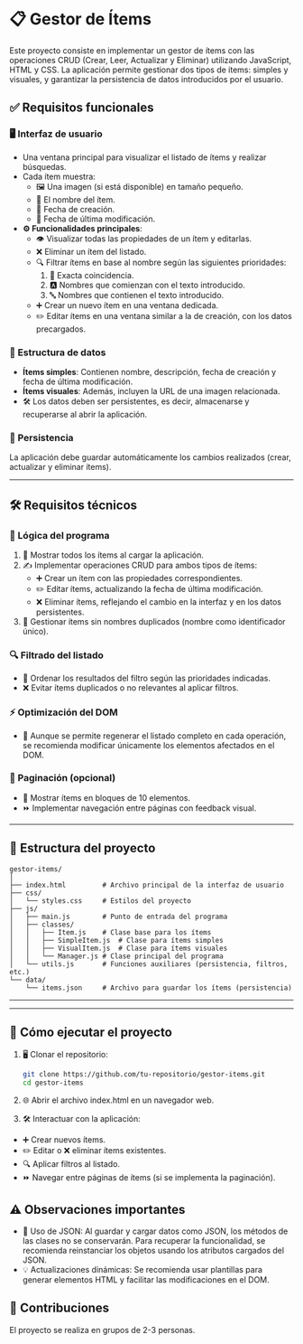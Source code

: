 # 📋 Gestor de Ítems

Este proyecto consiste en implementar un gestor de ítems con las operaciones CRUD (Crear, Leer, Actualizar y Eliminar) utilizando JavaScript, HTML y CSS. La aplicación permite gestionar dos tipos de ítems: simples y visuales, y garantizar la persistencia de datos introducidos por el usuario.

## ✅ Requisitos funcionales

### 🖥️ Interfaz de usuario

- Una ventana principal para visualizar el listado de ítems y realizar búsquedas.
- Cada ítem muestra:
  - 🖼️ Una imagen (si está disponible) en tamaño pequeño.
  - 📝 El nombre del ítem.
  - 📅 Fecha de creación.
  - 🔄 Fecha de última modificación.
- **⚙️ Funcionalidades principales**:
  - 👁️ Visualizar todas las propiedades de un ítem y editarlas.
  - ❌ Eliminar un ítem del listado.
  - 🔍 Filtrar ítems en base al nombre según las siguientes prioridades:
    1. 🎯 Exacta coincidencia.
    2. 🅰️ Nombres que comienzan con el texto introducido.
    3. 🔤 Nombres que contienen el texto introducido.
  - ➕ Crear un nuevo ítem en una ventana dedicada.
  - ✏️ Editar ítems en una ventana similar a la de creación, con los datos precargados.

### 📂 Estructura de datos

- **Ítems simples**: Contienen nombre, descripción, fecha de creación y fecha de última modificación.
- **Ítems visuales**: Además, incluyen la URL de una imagen relacionada.
- 🛠️ Los datos deben ser persistentes, es decir, almacenarse y recuperarse al abrir la aplicación.

### 💾 Persistencia

La aplicación debe guardar automáticamente los cambios realizados (crear, actualizar y eliminar ítems).

---

## 🛠️ Requisitos técnicos

### 🔧 Lógica del programa

1. 👀 Mostrar todos los ítems al cargar la aplicación.
2. ✍️ Implementar operaciones CRUD para ambos tipos de ítems:
   - ➕ Crear un ítem con las propiedades correspondientes.
   - ✏️ Editar ítems, actualizando la fecha de última modificación.
   - ❌ Eliminar ítems, reflejando el cambio en la interfaz y en los datos persistentes.
3. 🚫 Gestionar ítems sin nombres duplicados (nombre como identificador único).

### 🔍 Filtrado del listado

- 🧹 Ordenar los resultados del filtro según las prioridades indicadas.
- ❌ Evitar ítems duplicados o no relevantes al aplicar filtros.

### ⚡ Optimización del DOM

- 🔄 Aunque se permite regenerar el listado completo en cada operación, se recomienda modificar únicamente los elementos afectados en el DOM.

### 📄 Paginación (opcional)

- 🔢 Mostrar ítems en bloques de 10 elementos.
- ⏩ Implementar navegación entre páginas con feedback visual.

---

## 📂 Estructura del proyecto

```
gestor-items/
│
├── index.html         # Archivo principal de la interfaz de usuario
├── css/
│   └── styles.css     # Estilos del proyecto
├── js/
│   ├── main.js        # Punto de entrada del programa
│   ├── classes/
│   │   ├── Item.js    # Clase base para los ítems
│   │   ├── SimpleItem.js  # Clase para ítems simples
│   │   ├── VisualItem.js  # Clase para ítems visuales
│   │   └── Manager.js # Clase principal del programa
│   └── utils.js       # Funciones auxiliares (persistencia, filtros, etc.)
└── data/
    └── items.json     # Archivo para guardar los ítems (persistencia)
```

---


---

## 🚀 Cómo ejecutar el proyecto

1. 🖥️ Clonar el repositorio:

   ```bash
   git clone https://github.com/tu-repositorio/gestor-items.git
   cd gestor-items
   ```
2. 🌐 Abrir el archivo index.html en un navegador web.

3. 🛠️ Interactuar con la aplicación:

- ➕ Crear nuevos ítems.
- ✏️ Editar o ❌ eliminar ítems existentes.
- 🔍 Aplicar filtros al listado.
- ⏩ Navegar entre páginas de ítems (si se implementa la paginación).

## ⚠️ Observaciones importantes
- 📄 Uso de JSON: Al guardar y cargar datos como JSON, los métodos de las clases no se conservarán. Para recuperar la funcionalidad, se recomienda reinstanciar los objetos usando los atributos cargados del JSON.
- 💡 Actualizaciones dinámicas: Se recomienda usar plantillas para generar elementos HTML y facilitar las modificaciones en el DOM.

## 👥 Contribuciones
El proyecto se realiza en grupos de 2-3 personas.

